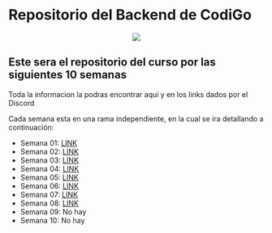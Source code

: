 # Repositorio del Backend de CodiGo

<p align="center">
    <img src="https://codigo.edu.pe/public/img/codigo-logo.png">
</p>

## Este sera el repositorio del curso por las siguientes 10 semanas

Toda la informacion la podras encontrar aquí y en los links dados por el Discord

Cada semana esta en una rama independiente, en la cual se ira detallando a continuación:

- Semana 01: <a href="https://github.com/ederivero/backend-g9/tree/semana01">LINK</a>
- Semana 02: <a href="https://github.com/ederivero/backend-g9/tree/semana02">LINK</a>
- Semana 03: <a href="https://github.com/ederivero/backend-g9/tree/semana03">LINK</a>
- Semana 04: <a href="https://github.com/ederivero/backend-g9/tree/semana04">LINK</a>
- Semana 05: <a href="https://github.com/ederivero/backend-g9/tree/semana05">LINK</a>
- Semana 06: <a href="https://github.com/ederivero/backend-g9/tree/semana06">LINK</a>
- Semana 07: <a href="https://github.com/ederivero/backend-g9/tree/semana07">LINK</a>
- Semana 08: <a href="https://github.com/ederivero/backend-g9/tree/semana08">LINK</a>
- Semana 09: No hay
- Semana 10: No hay
